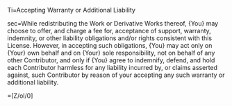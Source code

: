 Ti=Accepting Warranty or Additional Liability

sec=While redistributing the Work or Derivative Works thereof, {You} may choose to offer, and charge a fee for, acceptance of support, warranty, indemnity, or other liability obligations and/or rights consistent with this License. However, in accepting such obligations, {You} may act only on {Your} own behalf and on {Your} sole responsibility, not on behalf of any other Contributor, and only if {You} agree to indemnify, defend, and hold each Contributor harmless for any liability incurred by, or claims asserted against, such Contributor by reason of your accepting any such warranty or additional liability.


=[Z/ol/0]
